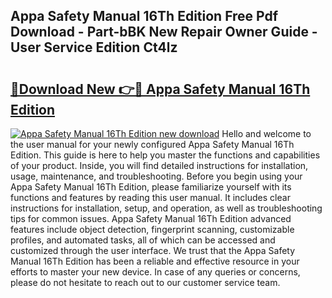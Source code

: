 ## Appa Safety Manual 16Th Edition Free Pdf Download - Part-bBK New Repair Owner Guide - User Service Edition Ct4lz

# <h2><a href="http://bc23453.oget.top/?id=Appa+Safety+Manual+16Th+Edition">🔗Download New 👉🔴 Appa Safety Manual 16Th Edition</a></h2>

[![Appa Safety Manual 16Th Edition new download](https://i.imgur.com/5g1atiW.png)](http://bc23453.oget.top/?id=Appa+Safety+Manual+16Th+Edition)
Hello and welcome to the user manual for your newly configured Appa Safety Manual 16Th Edition. This guide is here to help you master the functions and capabilities of your product. Inside, you will find detailed instructions for installation, usage, maintenance, and troubleshooting. Before you begin using your Appa Safety Manual 16Th Edition, please familiarize yourself with its functions and features by reading this user manual. It includes clear instructions for installation, setup, and operation, as well as troubleshooting tips for common issues. Appa Safety Manual 16Th Edition advanced features include object detection, fingerprint scanning, customizable profiles, and automated tasks, all of which can be accessed and customized through the user interface. We trust that the Appa Safety Manual 16Th Edition has been a reliable and effective resource in your efforts to master your new device. In case of any queries or concerns, please do not hesitate to reach out to our customer service team.
